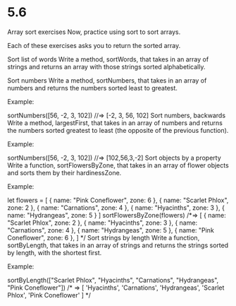 # 5.6

Array sort exercises
Now, practice using sort to sort arrays.

Each of these exercises asks you to return the sorted array.

Sort list of words
Write a method, sortWords, that takes in an array of strings and returns an array with those strings sorted alphabetically.

Sort numbers
Write a method, sortNumbers, that takes in an array of numbers and returns the numbers sorted least to greatest.

Example:

sortNumbers([56, -2, 3, 102]) //=> [-2, 3, 56, 102]
Sort numbers, backwards
Write a method, largestFirst, that takes in an array of numbers and returns the numbers sorted greatest to least (the opposite of the previous function).

Example:

sortNumbers([56, -2, 3, 102]) //=> [102,56,3,-2]
Sort objects by a property
Write a function, sortFlowersByZone, that takes in an array of flower objects and sorts them by their hardinessZone.

Example:

let flowers = [
  {
    name: "Pink Coneflower",
    zone: 6
  },
  {
    name: "Scarlet Phlox",
    zone: 2
  },
  {
    name: "Carnations",
    zone: 4
  },
  {
    name: "Hyacinths",
    zone: 3
  },
  {
    name: "Hydrangeas",
    zone: 5
  }
]
sortFlowersByZone(flowers) /*=> [
  {
    name: "Scarlet Phlox",
    zone: 2
  },
  {
    name: "Hyacinths",
    zone: 3
  },
  {
    name: "Carnations",
    zone: 4
  },
  {
    name: "Hydrangeas",
    zone: 5
  },
  {
    name: "Pink Coneflower",
    zone: 6
  },
]
*/
Sort strings by length
Write a function, sortByLength, that takes in an array of strings and returns the strings sorted by length, with the shortest first.

Example:

sortByLength(["Scarlet Phlox", "Hyacinths", "Carnations", "Hydrangeas", "Pink Coneflower"]) 
/* => [
  'Hyacinths',
  'Carnations',
  'Hydrangeas',
  'Scarlet Phlox',
  'Pink Coneflower'
]
*/
